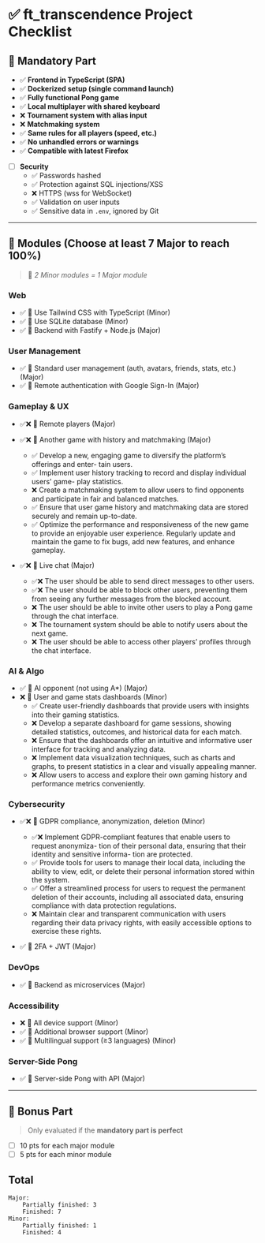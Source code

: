 # ✅ ft_transcendence Project Checklist

## 📌 Mandatory Part

- ✅ **Frontend in TypeScript (SPA)**
- ✅ **Dockerized setup (single command launch)**
- ✅ **Fully functional Pong game**
- ✅ **Local multiplayer with shared keyboard**
- ❌ **Tournament system with alias input**
- ❌ **Matchmaking system**
- ✅ **Same rules for all players (speed, etc.)**
- ✅ **No unhandled errors or warnings**
- ✅ **Compatible with latest Firefox**
- [ ] **Security**
  - ✅ Passwords hashed
  - ✅ Protection against SQL injections/XSS
  - ❌ HTTPS (wss for WebSocket)
  - ✅ Validation on user inputs
  - ✅ Sensitive data in `.env`, ignored by Git

---

## 🧩 Modules (Choose at least **7 Major** to reach 100%)

> 🔸 *2 Minor modules = 1 Major module*

### Web
- ✅ 🔹 Use Tailwind CSS with TypeScript (Minor)
- ✅ 🔹 Use SQLite database (Minor)
- ✅ 🔸 Backend with Fastify + Node.js (Major)

### User Management
- ✅ 🔸 Standard user management (auth, avatars, friends, stats, etc.) (Major)
- ✅ 🔸 Remote authentication with Google Sign-In (Major)

### Gameplay & UX
- ✅❌ 🔸 Remote players (Major)
- ✅❌ 🔸 Another game with history and matchmaking (Major)
    - ✅ Develop a new, engaging game to diversify the platform’s offerings and enter-
    tain users.
    - ✅ Implement user history tracking to record and display individual users’ game-
    play statistics.
    - ❌ Create a matchmaking system to allow users to find opponents and participate
    in fair and balanced matches.
    - ✅ Ensure that user game history and matchmaking data are stored securely and
    remain up-to-date.
    - ✅ Optimize the performance and responsiveness of the new game to provide an
    enjoyable user experience. Regularly update and maintain the game to fix
    bugs, add new features, and enhance gameplay.

- ✅❌ 🔸 Live chat (Major)
    - ✅❌ The user should be able to send direct messages to other users.
    - ✅❌ The user should be able to block other users, preventing them from seeing any
    further messages from the blocked account.
    - ❌ The user should be able to invite other users to play a Pong game through the
    chat interface.
    - ❌ The tournament system should be able to notify users about the next game.
    - ❌ The user should be able to access other players’ profiles through the chat
    interface.

### AI & Algo
- ✅ 🔸 AI opponent (not using A*) (Major)
- ❌ 🔹 User and game stats dashboards (Minor)
    - ✅ Create user-friendly dashboards that provide users with insights into their
    gaming statistics.
    - ❌ Develop a separate dashboard for game sessions, showing detailed statistics,
    outcomes, and historical data for each match.
    - ❌ Ensure that the dashboards offer an intuitive and informative user interface
    for tracking and analyzing data.
    - ❌ Implement data visualization techniques, such as charts and graphs, to present
    statistics in a clear and visually appealing manner.
    - ❌ Allow users to access and explore their own gaming history and performance
    metrics conveniently.

### Cybersecurity
- ✅❌ 🔹 GDPR compliance, anonymization, deletion (Minor)
    - ✅❌ Implement GDPR-compliant features that enable users to request anonymiza-
    tion of their personal data, ensuring that their identity and sensitive informa-
    tion are protected.
    - ✅ Provide tools for users to manage their local data, including the ability to
    view, edit, or delete their personal information stored within the system.
    - ✅ Offer a streamlined process for users to request the permanent deletion of
    their accounts, including all associated data, ensuring compliance with data
    protection regulations.
    - ❌ Maintain clear and transparent communication with users regarding their data
    privacy rights, with easily accessible options to exercise these rights.

- ✅ 🔸 2FA + JWT (Major)

### DevOps
- ✅ 🔸 Backend as microservices (Major)

### Accessibility
- ❌ 🔹 All device support (Minor)
- ✅ 🔹 Additional browser support (Minor)
- ✅ 🔹 Multilingual support (≥3 languages) (Minor)

### Server-Side Pong
- ✅ 🔸 Server-side Pong with API (Major)

---

## 🎁 Bonus Part

> Only evaluated if the **mandatory part is perfect**

- [ ] 10 pts for each major module
- [ ] 5 pts for each minor module

## Total
    Major: 
        Partially finished: 3
        Finished: 7
    Minor: 
        Partially finished: 1
        Finished: 4
